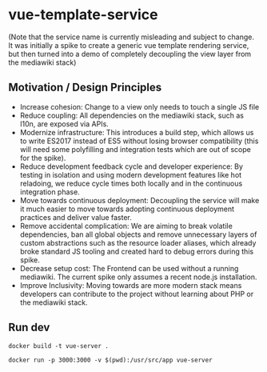 # vue-template-service

(Note that the service name is currently misleading and subject to change. It
was initially a spike to create a generic vue template rendering service, but
then turned into a demo of completely decoupling the view layer from the
mediawiki stack)

## Motivation / Design Principles

- Increase cohesion: Change to a view only needs to touch a single JS file
- Reduce coupling: All dependencies on the mediawiki stack, such as l10n, are
  exposed via APIs.
- Modernize infrastructure: This introduces a build step, which allows us to
  write ES2017 instead of ES5 without losing browser compatibility (this will
  need some polyfilling and integration tests which are out of scope for the
  spike).
- Reduce development feedback cycle and developer experience: By testing in
  isolation and using modern development features like hot reladoing, we reduce
  cycle times both locally and in the continuous integration phase.
- Move towards continuous deployment: Decoupling the service will make it much
  easier to move towards adopting continuous deployment practices and deliver
  value faster.
- Remove accidental complication: We are aiming to break volatile dependencies,
  ban all global objects and remove unnecessary layers of custom abstractions
  such as the resource loader aliases, which already broke standard JS tooling
  and created hard to debug errors during this spike.
- Decrease setup cost: The Frontend can be used without a running mediawiki. The
  current spike only assumes a recent node.js installation.
- Improve Inclusivity: Moving towards are more modern stack means developers can
  contribute to the project without learning about PHP or the mediawiki stack.

## Run dev

`docker build -t vue-server .`

`docker run -p 3000:3000 -v $(pwd):/usr/src/app vue-server`
